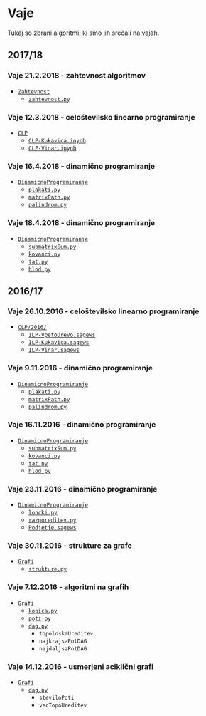 # Vaje

Tukaj so zbrani algoritmi, ki smo jih srečali na vajah.

## 2017/18

### Vaje 21.2.2018 - zahtevnost algoritmov

* [`Zahtevnost`](Zahtevnost/)
    - [`zahtevnost.py`](Zahtevnost/zahtevnost.py)

### Vaje 12.3.2018 - celoštevilsko linearno programiranje

* [`CLP`](CLP/)
    - [`CLP-Kukavica.ipynb`](CLP/CLP-Kukavica.ipynb)
    - [`CLP-Vinar.ipynb`](CLP/CLP-Vinar.ipynb)

### Vaje 16.4.2018 - dinamično programiranje

* [`DinamicnoProgramiranje`](DinamicnoProgramiranje/)
    - [`plakati.py`](DinamicnoProgramiranje/plakati.py)
    - [`matrixPath.py`](DinamicnoProgramiranje/matrixPath.py)
    - [`palindrom.py`](DinamicnoProgramiranje/palindrom.py)

### Vaje 18.4.2018 - dinamično programiranje

* [`DinamicnoProgramiranje`](DinamicnoProgramiranje/)
    - [`submatrixSum.py`](DinamicnoProgramiranje/submatrixSum.py)
    - [`kovanci.py`](DinamicnoProgramiranje/kovanci.py)
    - [`tat.py`](DinamicnoProgramiranje/tat.py)
    - [`hlod.py`](DinamicnoProgramiranje/hlod.py)

## 2016/17

### Vaje 26.10.2016 - celoštevilsko linearno programiranje

* [`CLP/2016/`](CLP/2016/)
    - [`ILP-VpetoDrevo.sagews`](CLP/2016/ILP-VpetoDrevo.sagews)
    - [`ILP-Kukavica.sagews`](CLP/2016/ILP-Kukavica.sagews)
    - [`ILP-Vinar.sagews`](CLP/2016/ILP-Vinar.sagews)

### Vaje 9.11.2016 - dinamično programiranje

* [`DinamicnoProgramiranje`](DinamicnoProgramiranje/)
    - [`plakati.py`](DinamicnoProgramiranje/plakati.py)
    - [`matrixPath.py`](DinamicnoProgramiranje/matrixPath.py)
    - [`palindrom.py`](DinamicnoProgramiranje/palindrom.py)

### Vaje 16.11.2016 - dinamično programiranje

* [`DinamicnoProgramiranje`](DinamicnoProgramiranje/)
    - [`submatrixSum.py`](DinamicnoProgramiranje/submatrixSum.py)
    - [`kovanci.py`](DinamicnoProgramiranje/kovanci.py)
    - [`tat.py`](DinamicnoProgramiranje/tat.py)
    - [`hlod.py`](DinamicnoProgramiranje/hlod.py)

### Vaje 23.11.2016 - dinamično programiranje

* [`DinamicnoProgramiranje`](DinamicnoProgramiranje/)
    - [`loncki.py`](DinamicnoProgramiranje/loncki.py)
    - [`razporeditev.py`](DinamicnoProgramiranje/razporeditev.py)
    - [`Podjetje.sagews`](DinamicnoProgramiranje/Podjetje.sagews)

### Vaje 30.11.2016 - strukture za grafe

* [`Grafi`](Grafi/)
    - [`strukture.py`](Grafi/strukture.py)

### Vaje 7.12.2016 - algoritmi na grafih

* [`Grafi`](Grafi/)
    - [`kopica.py`](Grafi/kopica.py)
    - [`poti.py`](Grafi/poti.py)
    - [`dag.py`](Grafi/dag.py)
        + `topoloskaUreditev`
        + `najkrajsaPotDAG`
        + `najdaljsaPotDAG`

### Vaje 14.12.2016 - usmerjeni aciklični grafi

* [`Grafi`](Grafi/)
    - [`dag.py`](Grafi/dag.py)
        + `steviloPoti`
        + `vecTopoUreditev`
